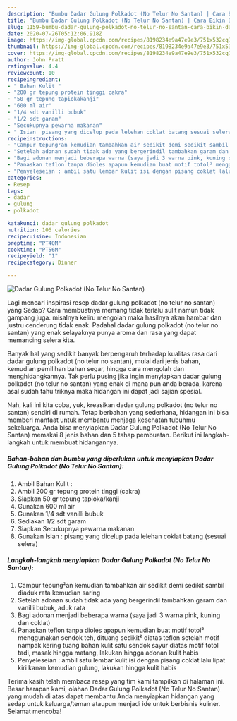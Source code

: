 ```yaml
---
description: "Bumbu Dadar Gulung Polkadot (No Telur No Santan) | Cara Bikin Dadar Gulung Polkadot (No Telur No Santan) Yang Bisa Manjain Lidah"
title: "Bumbu Dadar Gulung Polkadot (No Telur No Santan) | Cara Bikin Dadar Gulung Polkadot (No Telur No Santan) Yang Bisa Manjain Lidah"
slug: 1159-bumbu-dadar-gulung-polkadot-no-telur-no-santan-cara-bikin-dadar-gulung-polkadot-no-telur-no-santan-yang-bisa-manjain-lidah
date: 2020-07-26T05:12:06.918Z
image: https://img-global.cpcdn.com/recipes/8198234e9a47e9e3/751x532cq70/dadar-gulung-polkadot-no-telur-no-santan-foto-resep-utama.jpg
thumbnail: https://img-global.cpcdn.com/recipes/8198234e9a47e9e3/751x532cq70/dadar-gulung-polkadot-no-telur-no-santan-foto-resep-utama.jpg
cover: https://img-global.cpcdn.com/recipes/8198234e9a47e9e3/751x532cq70/dadar-gulung-polkadot-no-telur-no-santan-foto-resep-utama.jpg
author: John Pratt
ratingvalue: 4.4
reviewcount: 10
recipeingredient:
- " Bahan Kulit "
- "200 gr tepung protein tinggi cakra"
- "50 gr tepung tapiokakanji"
- "600 ml air"
- "1/4 sdt vanilli bubuk"
- "1/2 sdt garam"
- "Secukupnya pewarna makanan"
- " Isian  pisang yang dicelup pada lelehan coklat batang sesuai selera"
recipeinstructions:
- "Campur tepung²an kemudian tambahkan air sedikit demi sedikit sambil diaduk rata kemudian saring"
- "Setelah adonan sudah tidak ada yang bergerindil tambahkan garam dan vanilli bubuk, aduk rata"
- "Bagi adonan menjadi beberapa warna (saya jadi 3 warna pink, kuning dan coklat)"
- "Panaskan teflon tanpa dioles apapun kemudian buat motif totol² menggunakan sendok teh, dituang sedikit² diatas teflon setelah motif nampak kering tuang bahan kulit satu sendok sayur diatas motif totol tadi, masak hingga matang, lakukan hingga adonan kulit habis"
- "Penyeleseian : ambil satu lembar kulit isi dengan pisang coklat lalu lipat kiri kanan kemudian gulung, lakukan hingga kulit habis"
categories:
- Resep
tags:
- dadar
- gulung
- polkadot

katakunci: dadar gulung polkadot 
nutrition: 106 calories
recipecuisine: Indonesian
preptime: "PT40M"
cooktime: "PT56M"
recipeyield: "1"
recipecategory: Dinner

---
```



![Dadar Gulung Polkadot (No Telur No Santan)](https://img-global.cpcdn.com/recipes/8198234e9a47e9e3/751x532cq70/dadar-gulung-polkadot-no-telur-no-santan-foto-resep-utama.jpg)

Lagi mencari inspirasi resep dadar gulung polkadot (no telur no santan) yang Sedap? Cara membuatnya memang tidak terlalu sulit namun tidak gampang juga. misalnya keliru mengolah maka hasilnya akan hambar dan justru cenderung tidak enak. Padahal dadar gulung polkadot (no telur no santan) yang enak selayaknya punya aroma dan rasa yang dapat memancing selera kita.

Banyak hal yang sedikit banyak berpengaruh terhadap kualitas rasa dari dadar gulung polkadot (no telur no santan), mulai dari jenis bahan, kemudian pemilihan bahan segar, hingga cara mengolah dan menghidangkannya. Tak perlu pusing jika ingin menyiapkan dadar gulung polkadot (no telur no santan) yang enak di mana pun anda berada, karena asal sudah tahu triknya maka hidangan ini dapat jadi sajian spesial.




Nah, kali ini kita coba, yuk, kreasikan dadar gulung polkadot (no telur no santan) sendiri di rumah. Tetap berbahan yang sederhana, hidangan ini bisa memberi manfaat untuk membantu menjaga kesehatan tubuhmu sekeluarga. Anda bisa menyiapkan Dadar Gulung Polkadot (No Telur No Santan) memakai 8 jenis bahan dan 5 tahap pembuatan. Berikut ini langkah-langkah untuk membuat hidangannya.

<!--inarticleads1-->

##### Bahan-bahan dan bumbu yang diperlukan untuk menyiapkan Dadar Gulung Polkadot (No Telur No Santan):

1. Ambil  Bahan Kulit :
1. Ambil 200 gr tepung protein tinggi (cakra)
1. Siapkan 50 gr tepung tapioka/kanji
1. Gunakan 600 ml air
1. Gunakan 1/4 sdt vanilli bubuk
1. Sediakan 1/2 sdt garam
1. Siapkan Secukupnya pewarna makanan
1. Gunakan  Isian : pisang yang dicelup pada lelehan coklat batang (sesuai selera)




<!--inarticleads2-->

##### Langkah-langkah menyiapkan Dadar Gulung Polkadot (No Telur No Santan):

1. Campur tepung²an kemudian tambahkan air sedikit demi sedikit sambil diaduk rata kemudian saring
1. Setelah adonan sudah tidak ada yang bergerindil tambahkan garam dan vanilli bubuk, aduk rata
1. Bagi adonan menjadi beberapa warna (saya jadi 3 warna pink, kuning dan coklat)
1. Panaskan teflon tanpa dioles apapun kemudian buat motif totol² menggunakan sendok teh, dituang sedikit² diatas teflon setelah motif nampak kering tuang bahan kulit satu sendok sayur diatas motif totol tadi, masak hingga matang, lakukan hingga adonan kulit habis
1. Penyeleseian : ambil satu lembar kulit isi dengan pisang coklat lalu lipat kiri kanan kemudian gulung, lakukan hingga kulit habis




Terima kasih telah membaca resep yang tim kami tampilkan di halaman ini. Besar harapan kami, olahan Dadar Gulung Polkadot (No Telur No Santan) yang mudah di atas dapat membantu Anda menyiapkan hidangan yang sedap untuk keluarga/teman ataupun menjadi ide untuk berbisnis kuliner. Selamat mencoba!
